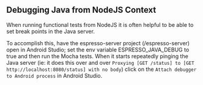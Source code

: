 ## Debugging Java from NodeJS Context

When running functional tests from NodeJS it is often helpful to be able to set break points in the Java server.

To accomplish this, have the espresso-server project (/espresso-server) open in Android Studio; set the env variable ESPRESSO_JAVA_DEBUG to true and then run the Mocha tests. When it starts repeatedly pinging the Java server (ie: it does this over and over `Proxying [GET /status] to [GET http://localhost:8080/status] with no body`) click on the `Attach debugger to Android process` in Android Studio.